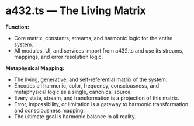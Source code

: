 # a432.ts — The Living Matrix

**Function:**
- Core matrix, constants, streams, and harmonic logic for the entire system.
- All modules, UI, and services import from a432.ts and use its streams, mappings, and error resolution logic.

**Metaphysical Mapping:**
- The living, generative, and self-referential matrix of the system.
- Encodes all harmonic, color, frequency, consciousness, and metaphysical logic as a single, canonical source.
- Every state, stream, and transformation is a projection of this matrix.
- Error, impossibility, or limitation is a gateway to harmonic transformation and consciousness mapping.
- The ultimate goal is harmonic balance in all reality. 